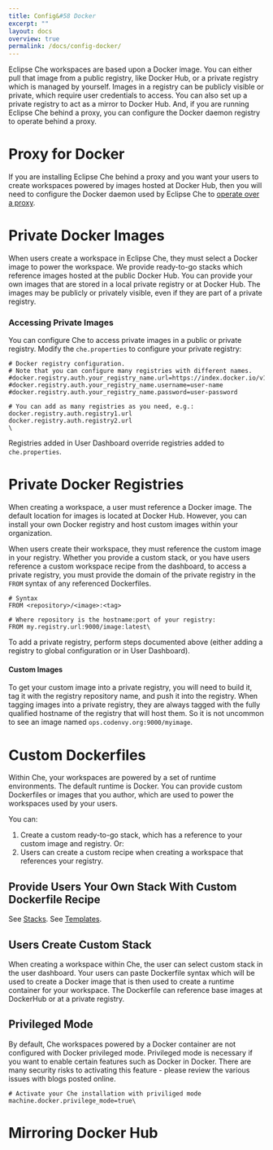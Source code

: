 ```yaml
---
title: Config&#58 Docker
excerpt: ""
layout: docs
overview: true
permalink: /docs/config-docker/
---
```

Eclipse Che workspaces are based upon a Docker image. You can either pull that image from a public registry, like Docker Hub, or a private registry which is managed by yourself. Images in a registry can be publicly visible or private, which require user credentials to access. You can also set up a private registry to act as a mirror to Docker Hub.  And, if you are running Eclipse Che behind a proxy, you can configure the Docker daemon registry to operate behind a proxy.
# Proxy for Docker  
If you are installing Eclipse Che behind a proxy and you want your users to create workspaces powered by images hosted at Docker Hub, then you will need to configure the Docker daemon used by Eclipse Che to [operate over a proxy](https://docs.docker.com/engine/admin/systemd/#http-proxy). 
# Private Docker Images  
When users create a workspace in Eclipse Che, they must select a Docker image to power the workspace. We provide ready-to-go stacks which reference images hosted at the public Docker Hub. You can provide your own images that are stored in a local private registry or at Docker Hub. The images may be publicly or privately visible, even if they are part of a private registry.

### Accessing Private Images
You can configure Che to access private images in a public or private registry. Modify the `che.properties` to configure your private registry:
```text  
# Docker registry configuration. 
# Note that you can configure many registries with different names.
#docker.registry.auth.your_registry_name.url=https://index.docker.io/v1/
#docker.registry.auth.your_registry_name.username=user-name
#docker.registry.auth.your_registry_name.password=user-password

# You can add as many registries as you need, e.g.:
docker.registry.auth.registry1.url
docker.registry.auth.registry2.url
\
```
Registries added in User Dashboard override registries added to `che.properties`.
# Private Docker Registries  
When creating a workspace, a user must reference a Docker image. The default location for images is located at Docker Hub. However, you can install your own Docker registry and host custom images within your organization.

When users create their workspace, they must reference the custom image in your registry. Whether you provide a custom stack, or you have users reference a custom workspace recipe from the dashboard, to access a private registry, you must provide the domain of the private registry in the `FROM` syntax of any referenced Dockerfiles.
```text  
# Syntax
FROM <repository>/<image>:<tag>

# Where repository is the hostname:port of your registry:
FROM my.registry.url:9000/image:latest\
```
To add a private registry, perform steps documented above (either adding  a registry to global configuration or in User Dashboard).
#### Custom Images
To get your custom image into a private registry, you will need to build it, tag it with the registry repository name, and push it into the registry. When tagging images into a private registry, they are always tagged with the fully qualified hostname of the registry that will host them. So it is not uncommon to see an image named `ops.codenvy.org:9000/myimage`.  


# Custom Dockerfiles  
Within Che, your workspaces are powered by a set of runtime environments. The default runtime is Docker. You can provide custom Dockerfiles or images that you author, which are used to power the workspaces used by your users.

You can:
1. Create a custom ready-to-go stack, which has a reference to your custom image and registry. Or:
2. Users can create a custom recipe when creating a workspace that references your registry.

## Provide Users Your Own Stack With Custom Dockerfile Recipe
See [Stacks](doc:stacks).
See [Templates](doc:templates).

## Users Create Custom Stack
When creating a workspace within Che, the user can select custom stack in the user dashboard. Your users can paste Dockerfile syntax which will be used to create a Docker image that is then used to create a runtime container for your workspace. The Dockerfile can reference base images at DockerHub or at a private registry.

## Privileged Mode
By default, Che workspaces powered by a Docker container are not configured with Docker privileged mode. Privileged mode is necessary if you want to enable certain features such as Docker in Docker. There are many security risks to activating this feature - please review the various issues with blogs posted online.  

```text  
# Activate your Che installation with priviliged mode
machine.docker.privilege_mode=true\
```

# Mirroring Docker Hub  
